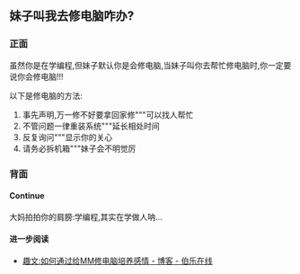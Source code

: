 ## 妹子叫我去修电脑咋办?

### 正面

虽然你是在学编程,但妹子默认你是会修电脑,当妹子叫你去帮忙修电脑时,你一定要说你会修电脑!!!

以下是修电脑的方法:

1. 事先声明,万一修不好要拿回家修"""可以找人帮忙
2. 不管问题一律重装系统"""延长相处时间
3. 反复询问"""显示你的关心
4. 请务必拆机箱"""妹子会不明觉厉


### 背面

#### Continue

大妈拍拍你的肩膀:学编程,其实在学做人呐... 

#### 进一步阅读

- [趣文:如何通过给MM修电脑培养感情 - 博客 - 伯乐在线][1]

[1]:	http://blog.jobbole.com/36873/